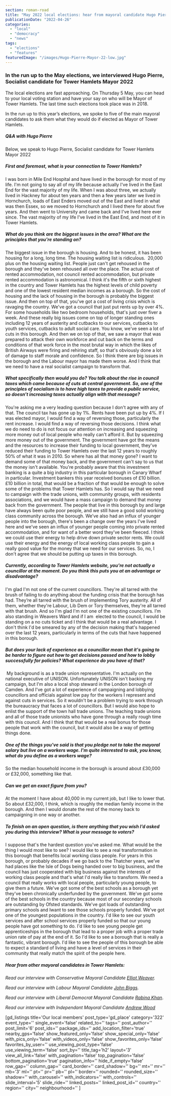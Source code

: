 ```yaml
---
section: roman-road
title: "May 2022 local elections: hear from mayoral candidate Hugo Pierre"
publicationDate: "2022-04-26"
categories: 
  - "local"
  - "democracy"
  - "news"
tags: 
  - "elections"
  - "features"
featuredImage: "/images/Hugo-Pierre-Mayor-22-low.jpg"
---
```


### In the run up to the May elections, we interviewed Hugo Pierre, Socialist candidate for Tower Hamlets Mayor 2022

The local elections are fast approaching. On Thursday 5 May, you can head to your local voting station and have your say on who will be Mayor of Tower Hamlets. The last time such elections took place was in 2018.

In the run up to this year’s elections, we spoke to five of the main mayoral candidates to ask them what they would do if elected as Mayor of Tower Hamlets.

##### Q&A with Hugo Pierre

Below, we speak to Hugo Pierre, Socialist candidate for Tower Hamlets Mayor 2022

##### First and foremost, what is your connection to Tower Hamlets?

I was born in Mile End Hospital and have lived in the borough for most of my life. I'm not going to say all of my life because actually I've lived in the East End for the vast majority of my life. When I was about three, we actually lived in Hackney for about ten years and then a few years later we lived in Hornchurch, loads of East Enders moved out of the East and lived in what was then Essex, so we moved to Hornchurch and I lived there for about five years. And then went to University and came back and I've lived here ever since. The vast majority of my life I've lived in the East End, and most of it in Tower Hamlets.

##### What do you think are the biggest issues in the area? What are the principles that you're standing on?

The biggest issue in the borough is housing. And to be honest, it has been housing for a long, long time. The housing waiting list is ridiculous.  20,000 plus on the housing waiting list. People just can't get rehoused in the borough and they've been rehoused all over the place. The actual cost of rented accommodation, not council rented accommodation, but private rented accommodation is astronomical. I think it's the fifth or sixth highest in the country and Tower Hamlets has the highest levels of child poverty and one of the lowest resident median incomes as a borough. So the cost of housing and the lack of housing in the borough is probably the biggest issue. And then on top of that, you've got a cost of living crisis which is ravaging the country. We've got a council that just put rents up by over 4%. For some households like two bedroom households, that's just over fiver a week. And these really big issues come on top of longer standing ones including 12 years of austerity and cutbacks to our services, cutbacks to youth services, cutbacks to adult social care. You know, we've seen a lot of cuts in this borough. And then we on top of that, we saw a mayor that was prepared to attack their own workforce and cut back on the terms and conditions of that work force in the most brutal way in which the likes of British Airways were firing and rehiring staff, so that's obviously done a lot of damage to staff morale and confidence. So I think there are big issues in the borough and the Labour mayor has made them worse. And I think that we need to have a real socialist campaign to transform that.

##### What specifically then would you do? You talk about the rise in council taxes which came because of cuts at central government. So, one of the principles of socialism is to have high taxes to provide a public service, so doesn’t increasing taxes actually align with that message? 

You're asking me a very leading question because I don't agree with any of that. The council tax has gone up by 1%. Rents have been put up by 4%. If I was elected mayor, I would find a way of reversing those, particularly the rent increase. I would find a way of reversing those decisions. I think what we do need to do is not focus our attention on increasing and squeezing more money out of local people who really can't afford it. But by squeezing more money out of the government. The government have got the means and the resources to increase their funding to local government, they've reduced their funding to Tower Hamlets over the last 12 years to roughly 50% of what it was in 2010. So where has all that money gone? I want to demand some of that money back, and the government can't say to us that the money isn't available. You're probably aware that this investment banking is a quite a big industry in this particular borough in Canary Wharf in particular. Investment bankers this year received bonuses of £10 billion. £10 billion in total, that would be a fraction of that would be enough to solve some of the problems that Tower Hamlets has. So I would say that we need to campaign with the trade unions, with community groups, with residents associations, and we would have a mass campaign to demand that money back from the government. The people that live in this borough by and large have always been quite poor people, and we still have a good solid working class community across the borough. We’ve also had an influx of younger people into the borough, there's been a change over the years I’ve lived here and we've seen an influx of younger people coming into private rented accommodation, and for want of a better word they've been fleeced. I think we could use their energy to help drive down private sector rents. We could use their energy and the energy of local working class people to gain a really good value for the money that we need for our services. So, no, I don't agree that we should be putting up taxes in this borough.

##### Currently, according to Tower Hamlets website, you're not actually a councillor at the moment. Do you think this puts you at an advantage or disadvantage?

I'm glad I'm not one of the current councillors. They're all tarred with the brush of failing to do anything about the funding crisis that the borough has had. They’re all tarred with the brush of implementing Tory austerity. All of them, whether they're Labour, Lib Dem or Tory themselves, they're all tarred with that brush. And so I'm glad I'm not one of the existing councillors. I’m also standing in Weavers Ward and if I am  elected to the council, I would be standing on a no cuts ticket and I think that would be a real advantage. I don't think I'd be smeared by any of the decision making that's happened over the last 12 years, particularly in terms of the cuts that have happened in this borough.

##### But does your lack of experience as a councillor mean that it's going to be harder to figure out how to get decisions passed and how to lobby successfully for policies? What experience do you have of that?

 My background is as a trade union representative. I'm actually on the national executive of UNISON. Unfortunately UNISON isn't backing my campaign, but I'm also a local shop steward in the London borough of Camden. And I've got a lot of experience of campaigning and lobbying councillors and officials against low pay for the workers I represent and against cuts in services. So it wouldn't be a problem trying to work through the bureaucracy that faces a lot of councillors. But I would also hope to enlist the support of the town hall trade unions. The teaching trade unions and all of those trade unionists who have gone through a really rough time with this council. And I think that that would be a real bonus for those people that work with the council, but it would also be a way of getting things done. 

##### One of the things you've said is that you pledge not to take the mayoral salary but live on a workers wage. I'm quite interested to ask, you know, what do you define as a workers wage?

So the median household income in the borough is around about £30,000 or £32,000, something like that.

##### Can we get an exact figure from you?

At the moment I have about 40,000 in my current job, but I like to lower that. So about £32,000, I think, which is roughly the median family income in the borough. And then I would donate the rest of the money back to campaigning in one way or another. 

##### To finish on an open question, is there anything that you wish I’d asked you during this interview? What is your message to voters?

I suppose that's the hardest question you've asked me. What would be the thing I would most like to see? I would like to see a real transformation in this borough that benefits local working class people. For years in this borough, or probably decades if we go back to the Thatcher years, we’ve had places like the Isle of Dogs being handed over to big business, and the council has just cooperated with big business against the interests of working class people and that's what I'd really like to transform. We need a council that really works with local people, particularly young people, to give them a future. We've got some of the best schools as a borough yet they've been chronically underfunded by the government. We've got some of the best schools in the country because most of our secondary schools are outstanding by Ofsted standards. We've got loads of outstanding primary schools and Iwant to see those schools properly funded. We've got one of the youngest populations in the country. I'd like to see our youth services and after school services properly funded so that our young people have got something to do. I'd like to see young people get apprenticeships in the borough that lead to a proper job with a proper trade union rate of pay at the end of it. So I'd like to see a borough that is really a fantastic, vibrant borough. I'd like to see the people of this borough be able to expect a standard of living and have a level of services in their community that really match the spirit of the people here. 

##### Hear from other mayoral candidates in Tower Hamlets:

_Read our interview with Conservative Mayoral Candidate_ [_Elliot Weaver_](https://romanroadlondon.com/may-elections-2022-tower-hamlets-mayoral-candidate-elliott-weaver-conservative/)_._

_Read our interview with Labour Mayoral Candidate_ [_John Biggs_](https://romanroadlondon.com/may-elections-2022-tower-hamlets-john-biggs/)_._

_Read our interview with Liberal Democrat Mayoral Candidate_ [_Rabina Khan_](https://romanroadlondon.com/may-elections-2022-tower-hamlets-mayoral-candidate-rabina-khan-lib-dem/).

_Read our interview with Independant Mayoral Candidate_ [_Andrew Wood_](https://romanroadlondon.com/may-elections-2022-tower-hamlets-mayoral-candidate-andrew-wood-independent/)

\[gd\_listings title='Our local members' post\_type='gd\_place' category='322' event\_type='' single\_event='false' related\_to='' tags='' post\_author='' post\_limit='6' post\_ids='' package\_ids='' add\_location\_filter='true' nearby\_gps='false' show\_featured\_only='false' show\_special\_only='false' with\_pics\_only='false' with\_videos\_only='false' show\_favorites\_only='false' favorites\_by\_user='' use\_viewing\_post\_type='false' use\_viewing\_term='false' sort\_by='' title\_tag='h2' layout='3' view\_all\_link='false' with\_pagination='false' top\_pagination='false' bottom\_pagination='true' pagination\_info='' hide\_if\_empty='false' row\_gap='' column\_gap='' card\_border='' card\_shadow='' bg='' mt='' mr='' mb='3' ml='' pt='' pr='' pb='' pl='' border='' rounded='' rounded\_size='' shadow='' with\_carousel='' with\_indicators='' with\_controls='' slide\_interval='5' slide\_ride='' linked\_posts='' linked\_post\_id='' country='' region='' city='' neighbourhood='' \]
